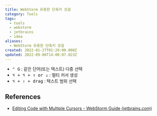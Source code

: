 ```yaml
---
title: WebStorm 유용한 단축키 모음
category: Tools
tags:
  - tools
  - webstorm
  - jetbrains
  - idea
aliases:
  - WebStorm 유용한 단축키 모음
created: 2022-01-27T01:29:00.000Z
updated: 2022-09-06T14:00:07.023Z
---
```


<Metadata />

- <kbd>⌃ G</kbd> : 같은 단어(또는 텍스트) 다중 선택
- <kbd>⌥ + ⌥ + ↑ or ↓</kbd> : 멀티 커서 생성
- <kbd>⌥ + ⇧ + drag</kbd> : 텍스트 범위 선택

## References

- [Editing Code with Multiple Cursors - WebStorm Guide (jetbrains.com)](https://www.jetbrains.com/webstorm/guide/tips/multi-cursor/)
